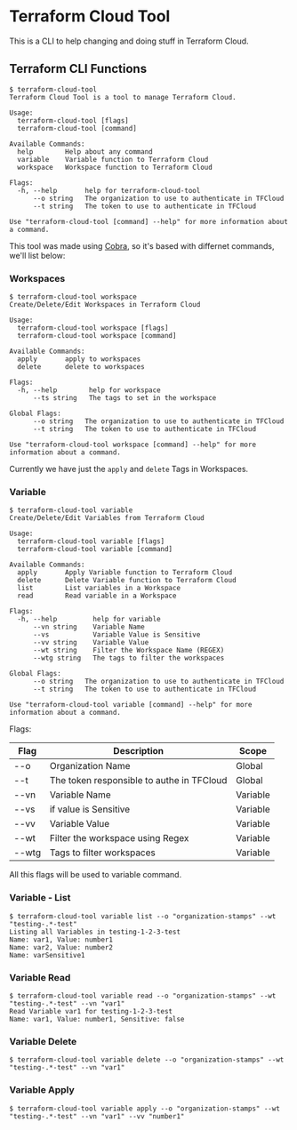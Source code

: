 # Terraform Cloud Tool

This is a CLI to help changing and doing stuff in Terraform Cloud. 

## Terraform CLI Functions

```
$ terraform-cloud-tool
Terraform Cloud Tool is a tool to manage Terraform Cloud.

Usage:
  terraform-cloud-tool [flags]
  terraform-cloud-tool [command]

Available Commands:
  help        Help about any command
  variable    Variable function to Terraform Cloud
  workspace   Workspace function to Terraform Cloud

Flags:
  -h, --help       help for terraform-cloud-tool
      --o string   The organization to use to authenticate in TFCloud
      --t string   The token to use to authenticate in TFCloud

Use "terraform-cloud-tool [command] --help" for more information about a command.
```

This tool was made using [Cobra](https://github.com/spf13/cobra), so it's based with differnet commands, we'll list below: 
### Workspaces

```
$ terraform-cloud-tool workspace 
Create/Delete/Edit Workspaces in Terraform Cloud

Usage:
  terraform-cloud-tool workspace [flags]
  terraform-cloud-tool workspace [command]

Available Commands:
  apply       apply to workspaces
  delete      delete to workspaces

Flags:
  -h, --help        help for workspace
      --ts string   The tags to set in the workspace

Global Flags:
      --o string   The organization to use to authenticate in TFCloud
      --t string   The token to use to authenticate in TFCloud

Use "terraform-cloud-tool workspace [command] --help" for more information about a command.
```

Currently we have just the `apply` and `delete` Tags in Workspaces. 

### Variable

```
$ terraform-cloud-tool variable
Create/Delete/Edit Variables from Terraform Cloud

Usage:
  terraform-cloud-tool variable [flags]
  terraform-cloud-tool variable [command]

Available Commands:
  apply       Apply Variable function to Terraform Cloud
  delete      Delete Variable function to Terraform Cloud
  list        List variables in a Workspace
  read        Read variable in a Workspace

Flags:
  -h, --help         help for variable
      --vn string    Variable Name
      --vs           Variable Value is Sensitive
      --vv string    Variable Value
      --wt string    Filter the Workspace Name (REGEX)
      --wtg string   The tags to filter the workspaces

Global Flags:
      --o string   The organization to use to authenticate in TFCloud
      --t string   The token to use to authenticate in TFCloud

Use "terraform-cloud-tool variable [command] --help" for more information about a command.
```

Flags: 

| Flag      | Description | Scope | 
| --------- | ----------- | ----- | 
| --o       | Organization Name | Global | 
| --t       | The token responsible to authe in TFCloud | Global |
| --vn      | Variable Name | Variable |
| --vs      | if value is Sensitive | Variable |
| --vv      | Variable  Value| Variable |
| --wt      | Filter the workspace using Regex | Variable |
| --wtg     | Tags to filter workspaces | Variable |


All this flags will be used to variable command. 

### Variable - List

```
$ terraform-cloud-tool variable list --o "organization-stamps" --wt "testing-.*-test"
Listing all Variables in testing-1-2-3-test
Name: var1, Value: number1
Name: var2, Value: number2
Name: varSensitive1 
```

### Variable Read 

```
$ terraform-cloud-tool variable read --o "organization-stamps" --wt "testing-.*-test" --vn "var1"
Read Variable var1 for testing-1-2-3-test
Name: var1, Value: number1, Sensitive: false
```

### Variable Delete
```
$ terraform-cloud-tool variable delete --o "organization-stamps" --wt "testing-.*-test" --vn "var1"
```
### Variable Apply
```
$ terraform-cloud-tool variable apply --o "organization-stamps" --wt "testing-.*-test" --vn "var1" --vv "number1"
```





